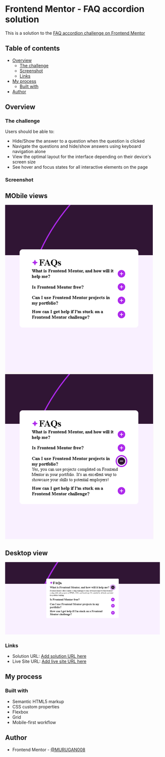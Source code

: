 # Frontend Mentor - FAQ accordion solution

This is a solution to the [FAQ accordion challenge on Frontend Mentor](https://www.frontendmentor.io/challenges/faq-accordion-wyfFdeBwBz) 

## Table of contents

- [Overview](#overview)
  - [The challenge](#the-challenge)
  - [Screenshot](#screenshot)
  - [Links](#links)
- [My process](#my-process)
  - [Built with](#built-with)
- [Author](#author)

## Overview

### The challenge

Users should be able to:

- Hide/Show the answer to a question when the question is clicked
- Navigate the questions and hide/show answers using keyboard navigation alone
- View the optimal layout for the interface depending on their device's screen size
- See hover and focus states for all interactive elements on the page

### Screenshot

## MObile views
![](./screenshots/mobile-view.PNG)
![](./screenshots/mobile-view-active-state.PNG)

## Desktop view
![](./screenshots/desktop-view-active-state.PNG)

### Links

- Solution URL: [Add solution URL here](https://www.frontendmentor.io/solutions/faq-accordion-R4oBTUYmvK)
- Live Site URL: [Add live site URL here](https://murugan008.github.io/faq-accordian/)

## My process

### Built with

- Semantic HTML5 markup
- CSS custom properties
- Flexbox
- Grid
- Mobile-first workflow

## Author

- Frontend Mentor - [@MURUGAN008](https://www.frontendmentor.io/profile/MURUGAN008)
